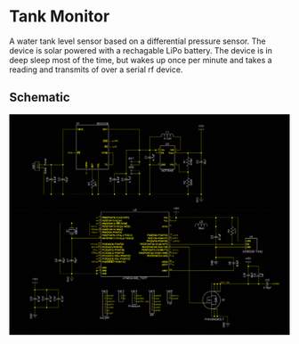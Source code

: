 # Tank Monitor

A water tank level sensor based on a differential pressure sensor. The device is solar powered with a rechagable LiPo battery. The device is in deep sleep most of the time, but wakes up once per minute and takes a reading and transmits of over a serial  rf device.

## Schematic

![Schematic](https://raw.githubusercontent.com/Makin-Things/TankMon/master/Doc/schematic.png)
